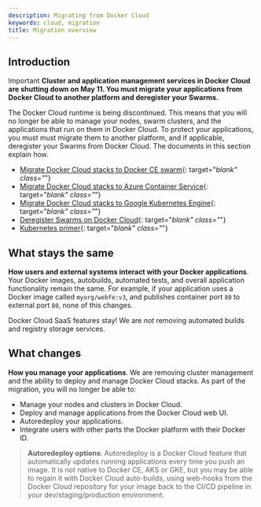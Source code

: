```yaml
---
description: Migrating from Docker Cloud
keywords: cloud, migration
title: Migration overview
---
```


## Introduction

<span class="badge badge-warning">Important</span>  **Cluster and application management services in Docker Cloud are shutting down on May 11. You must migrate your applications from Docker Cloud to another platform and deregister your Swarms.**

The Docker Cloud runtime is being discontinued. This means that you will no longer be able to manage your nodes, swarm clusters, and the applications that run on them in Docker Cloud. To protect your applications, you must must migrate them to another platform, and if applicable, deregister your Swarms from Docker Cloud. The documents in this section explain how.

- [Migrate Docker Cloud stacks to Docker CE swarm](cloud-to-swarm){: target="_blank" class="_"}
- [Migrate Docker Cloud stacks to Azure Container Service](cloud-to-kube-aks){: target="_blank" class="_"}
- [Migrate Docker Cloud stacks to Google Kubernetes Engine](cloud-to-kube-gke){: target="_blank" class="_"}
- [Deregister Swarms on Docker Cloud](deregister-swarms){: target="_blank" class="_"}
- [Kubernetes primer](kube-primer){: target="_blank" class="_"}

## What stays the same

**How users and external systems interact with your Docker applications**. Your Docker images, autobuilds, automated tests, and overall application functionality remain the same. For example, if your application uses a Docker image called `myorg/webfe:v3`, and publishes container port `80` to external port `80`, none of this changes.

Docker Cloud SaaS features stay! We are _not_ removing automated builds and registry storage services.

## What changes

**How you manage your applications**. We are removing cluster management and the ability to deploy and manage Docker Cloud stacks. As part of the migration, you will no longer be able to:

- Manage your nodes and clusters in Docker Cloud.
- Deploy and manage applications from the Docker Cloud web UI.
- Autoredeploy your applications.
- Integrate users with other parts the Docker platform with their Docker ID.

> **Autoredeploy options**: Autoredeploy is a Docker Cloud feature that automatically updates running applications every time you push an image. It is not native to Docker CE, AKS or GKE, but you may be able to regain it with Docker Cloud auto-builds, using web-hooks from the Docker Cloud repository for your image back to the CI/CD pipeline in your dev/staging/production environment.
